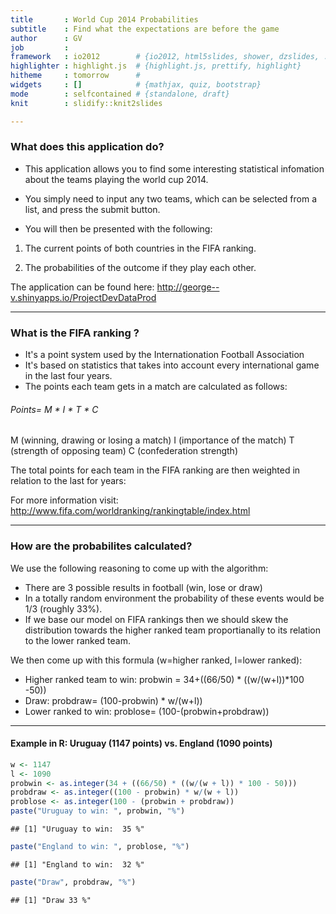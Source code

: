 ```yaml
---
title       : World Cup 2014 Probabilities
subtitle    : Find what the expectations are before the game
author      : GV
job         : 
framework   : io2012        # {io2012, html5slides, shower, dzslides, ...}
highlighter : highlight.js  # {highlight.js, prettify, highlight}
hitheme     : tomorrow      # 
widgets     : []            # {mathjax, quiz, bootstrap}
mode        : selfcontained # {standalone, draft}
knit        : slidify::knit2slides

---
```


### What does this application do?

* This application allows you to find some interesting statistical infomation about the teams playing the world cup 2014.

* You simply need to input any two teams, which can be selected from a list, and press the submit button.

* You will then be presented with the following:

1) The current points of both countries in the FIFA ranking.

2) The probabilities of the outcome if they play each other.

The application can be found here: http://george--v.shinyapps.io/ProjectDevDataProd 

---

### What is the FIFA ranking ?

* It's a point system used by the Internationation Football Association
* It's based on statistics that takes into account every international game in the last four years.
* The points each team gets in a match are calculated as follows:

###### Points= M * I * T * C  
 

  M (winning, drawing or losing a match)
  I (importance of the match)
  T (strength of opposing team)
  C (confederation strength)

The total points for each team in the FIFA ranking are then weighted in relation to the last for years:

For more information visit: http://www.fifa.com/worldranking/rankingtable/index.html

---

### How are the probabilites calculated?

We use the following reasoning to come up with the algorithm:

* There are 3 possible results in football (win, lose or draw)
* In a totally random environment the probability of these events would be  1/3 (roughly 33%).
* If we base our model on FIFA rankings then we should skew the distribution towards the higher ranked team proportianally to its relation to the lower ranked team.

We then come up with this formula (w=higher ranked, l=lower ranked):

* Higher ranked team to win: 
  probwin = 34+((66/50) * ((w/(w+l))*100 -50))
* Draw:
  probdraw= (100-probwin) * w/(w+l))
* Lower ranked to win:
  problose= (100-(probwin+probdraw))


---  

#### Example in R: Uruguay (1147 points) vs. England (1090 points)


```r
w <- 1147
l <- 1090
probwin <- as.integer(34 + ((66/50) * ((w/(w + l)) * 100 - 50)))
probdraw <- as.integer((100 - probwin) * w/(w + l))
problose <- as.integer(100 - (probwin + probdraw))
paste("Uruguay to win: ", probwin, "%")
```

```
## [1] "Uruguay to win:  35 %"
```

```r
paste("England to win: ", problose, "%")
```

```
## [1] "England to win:  32 %"
```

```r
paste("Draw", probdraw, "%")
```

```
## [1] "Draw 33 %"
```


